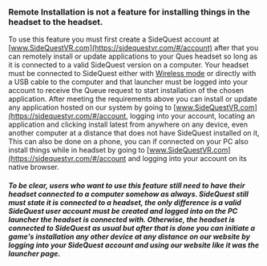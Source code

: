 ### Remote Installation is not a feature for installing things in the headset to the headset.

To use this feature you must first create a SideQuest account at [www.SideQuestVR.com](https://sidequestvr.com/#/account) after that you can remotely install or update applications to your Ques headset so long as it is connected to a valid SideQuest version on a computer. Your headset must be connected to SideQuest either with [Wireless mode](https://github.com/the-expanse/SideQuest/wiki/Menu-UI) or directly with a USB cable to the computer and that launcher must be logged into your account to receive the Queue request to start installation of the chosen application. After meeting the requirements above you can install or update any application hosted on our system by going to [www.SideQuestVR.com](https://sidequestvr.com/#/account, logging into your account, locating an application and clicking install latest from anywhere on any device, even another computer at a distance that does not have SideQuest installed on it, This can also be done on a phone, you can if connected on your PC also install things while in headset by going to [www.SideQuestVR.com](https://sidequestvr.com/#/account and logging into your account on its native browser.

##### To be clear, users who want to use this feature still need to have their headset connected to a computer somehow as always. SideQuest still must state it is connected to a headset, the only difference is a valid SideQuest user account must be created and logged into on the PC launcher the headset is connected with. Otherwise, the headset is connected to SideQuest as usual but after that is done you can initiate a game's installation any other device at any distance on our website by logging into your SideQuest account and using our website like it was the launcher page.